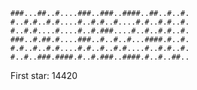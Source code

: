     ###...##..#....###..###..####..##..#..#.
    #..#.#..#.#....#..#.#..#....#.#..#.#..#.
    #..#.#....#....#..#.###....#..#..#.#..#.
    ###..#.##.#....###..#..#..#...####.#..#.
    #.#..#..#.#....#.#..#..#.#....#..#.#..#.
    #..#..###.####.#..#.###..####.#..#..##..

First star: 14420
